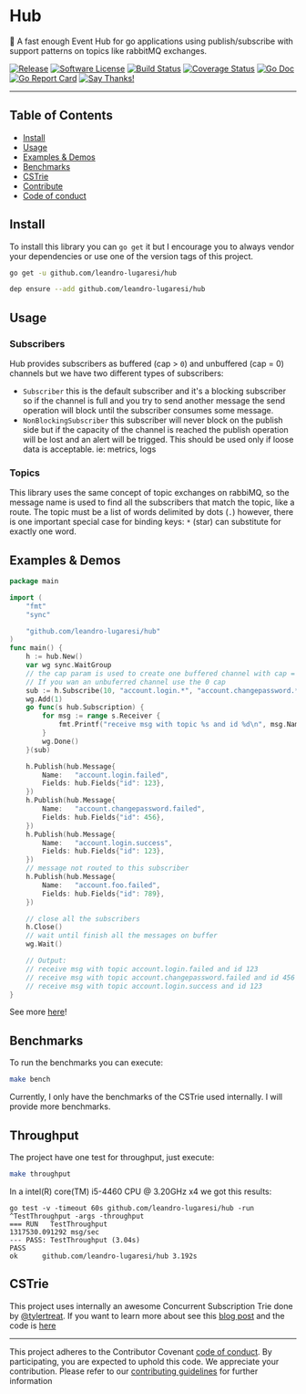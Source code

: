 # Hub

:incoming_envelope: A fast enough Event Hub for go applications using publish/subscribe with support patterns on topics like rabbitMQ exchanges.

[![Release](https://img.shields.io/github/release/leandro-lugaresi/hub.svg?style=flat-square)](https://github.com/leandro-lugaresi/hub/releases/latest)
[![Software License](https://img.shields.io/github/license/leandro-lugaresi/hub.svg?style=flat-square)](LICENSE.md)
[![Build Status](https://travis-ci.org/leandro-lugaresi/hub.svg?branch=master&style=flat-square)](https://travis-ci.org/leandro-lugaresi/hub)
[![Coverage Status](https://img.shields.io/codecov/c/github/leandro-lugaresi/hub/master.svg?style=flat-square)](https://codecov.io/gh/leandro-lugaresi/hub)
[![Go Doc](https://img.shields.io/badge/godoc-reference-blue.svg?style=flat-square)](http://godoc.org/github.com/leandro-lugaresi/hub)
[![Go Report Card](https://goreportcard.com/badge/github.com/leandro-lugaresi/hub?style=flat-square)](https://goreportcard.com/report/github.com/leandro-lugaresi/hub)
[![Say Thanks!](https://img.shields.io/badge/Say%20Thanks-!-1EAEDB.svg)](https://saythanks.io/to/leandro-lugaresi)

---

## Table of Contents

-   [Install](#install)
-   [Usage](#usage)
-   [Examples & Demos](#examples--demos)
-   [Benchmarks](#benchmarks)
-   [CSTrie](#cstrie)
-   [Contribute](CONTRIBUTING.md)
-   [Code of conduct](CODE_OF_CONDUCT.md)

## Install

To install this library you can `go get` it but I encourage you to always vendor your dependencies or use one of the version tags of this project.

```sh
go get -u github.com/leandro-lugaresi/hub
```
```sh
dep ensure --add github.com/leandro-lugaresi/hub
```

## Usage

### Subscribers

Hub provides subscribers as buffered (cap > `0`) and unbuffered (cap = 0) channels but we have two different types of subscribers:

- `Subscriber` this is the default subscriber and it's a blocking subscriber so if the channel is full and you try to send another message the send operation will block until the subscriber consumes some message.
- `NonBlockingSubscriber` this subscriber will never block on the publish side but if the capacity of the channel is reached the publish operation will be lost and an alert will be trigged.
  This should be used only if loose data is acceptable. ie: metrics, logs

### Topics

This library uses the same concept of topic exchanges on rabbiMQ, so the message name is used to find all the subscribers that match the topic, like a route.
The topic must be a list of words delimited by dots (`.`) however, there is one important special case for binding keys:
    `*` (star) can substitute for exactly one word.

## Examples & Demos

```go
package main

import (
	"fmt"
	"sync"

	"github.com/leandro-lugaresi/hub"
)
func main() {
	h := hub.New()
	var wg sync.WaitGroup
	// the cap param is used to create one buffered channel with cap = 10
	// If you wan an unbuferred channel use the 0 cap
	sub := h.Subscribe(10, "account.login.*", "account.changepassword.*")
	wg.Add(1)
	go func(s hub.Subscription) {
		for msg := range s.Receiver {
			fmt.Printf("receive msg with topic %s and id %d\n", msg.Name, msg.Fields["id"])
		}
		wg.Done()
	}(sub)

	h.Publish(hub.Message{
		Name:   "account.login.failed",
		Fields: hub.Fields{"id": 123},
	})
	h.Publish(hub.Message{
		Name:   "account.changepassword.failed",
		Fields: hub.Fields{"id": 456},
	})
	h.Publish(hub.Message{
		Name:   "account.login.success",
		Fields: hub.Fields{"id": 123},
	})
	// message not routed to this subscriber
	h.Publish(hub.Message{
		Name:   "account.foo.failed",
		Fields: hub.Fields{"id": 789},
	})

	// close all the subscribers
	h.Close()
	// wait until finish all the messages on buffer
	wg.Wait()

	// Output:
	// receive msg with topic account.login.failed and id 123
	// receive msg with topic account.changepassword.failed and id 456
	// receive msg with topic account.login.success and id 123
}
```
See more [here](https://godoc.org/github.com/leandro-lugaresi/hub#example-Hub)!

## Benchmarks

To run the benchmarks you can execute:
```bash
make bench
```
Currently, I only have the benchmarks of the CSTrie used internally. I will provide more benchmarks.

## Throughput

The project have one test for throughput, just execute:
```bash
make throughput
```
In a intel(R) core(TM) i5-4460 CPU @ 3.20GHz x4 we got this results:
```
go test -v -timeout 60s github.com/leandro-lugaresi/hub -run ^TestThroughput -args -throughput
=== RUN   TestThroughput
1317530.091292 msg/sec
--- PASS: TestThroughput (3.04s)
PASS
ok      github.com/leandro-lugaresi/hub 3.192s
```

## CSTrie

This project uses internally an awesome Concurrent Subscription Trie done by [@tylertreat](https://github.com/tylertreat). If you want to learn more about see this [blog post](http://bravenewgeek.com/fast-topic-matching/) and the code is [here](https://github.com/tylertreat/fast-topic-matching)



---

This project adheres to the Contributor Covenant [code of conduct](CODE_OF_CONDUCT.md). By participating, you are expected to uphold this code.
We appreciate your contribution. Please refer to our [contributing guidelines](CONTRIBUTING.md) for further information
